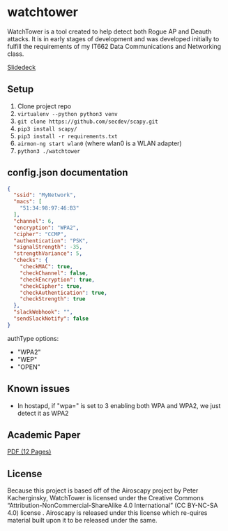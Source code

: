 # watchtower

WatchTower is a tool created to help detect both Rogue AP and Deauth attacks. It is in early stages of development and was developed initially to fulfill the requirements of my IT662 Data Communications and Networking class.

[Slidedeck](https://slides.com/salmon/rogue-ap)

## Setup

1. Clone project repo
2. `virtualenv --python python3 venv`
3. `git clone https://github.com/secdev/scapy.git`
4. `pip3 install scapy/`
5. `pip3 install -r requirements.txt`
6. `airmon-ng start wlan0` (where wlan0 is a WLAN adapter)
7. `python3 ./watchtower`

## config.json documentation
```json
{
  "ssid": "MyNetwork",
  "macs": [
    "51:34:98:97:46:B3"
  ],
  "channel": 6,
  "encryption": "WPA2",
  "cipher": "CCMP",
  "authentication": "PSK",
  "signalStrength": -35,
  "strengthVariance": 5,
  "checks": {
    "checkMAC": true,
    "checkChannel": false,
    "checkEncryption": true,
    "checkCipher": true,
    "checkAuthentication": true,
    "checkStrength": true
  },
  "slackWebhook": "",
  "sendSlackNotify": false
}
```
authType options:
* "WPA2"
* "WEP"
* "OPEN"

## Known issues
* In hostapd, if "wpa=" is set to 3 enabling both WPA and WPA2, we just detect it as WPA2

## Academic Paper

[PDF (12 Pages)](https://github.com/sa7mon/watchtower/files/2630394/DanSalmon-Watchtower.pdf)

## License
Because this project is based off of the Airoscapy project by Peter Kacherginsky, WatchTower is licensed under the Creative Commons “Attribution-NonCommercial-ShareAlike 4.0 International” (CC BY-NC-SA 4.0) license . Airoscapy is released under this license which re-quires material built upon it to be released under the same.
